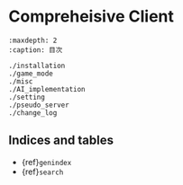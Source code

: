 # Compreheisive Client

```{toctree}
:maxdepth: 2
:caption: 目次

./installation
./game_mode
./misc
./AI_implementation
./setting
./pseudo_server
./change_log
```

## Indices and tables

* {ref}`genindex`
* {ref}`search`